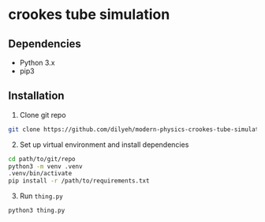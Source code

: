 # crookes tube simulation

## Dependencies
- Python 3.x
- pip3

## Installation

1. Clone git repo

```bash
git clone https://github.com/dilyeh/modern-physics-crookes-tube-simulation.git
```

2. Set up virtual environment and install dependencies

```bash
cd path/to/git/repo
python3 -m venv .venv
.venv/bin/activate
pip install -r /path/to/requirements.txt
```

3. Run `thing.py`

```bash
python3 thing.py
```
